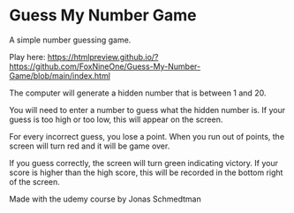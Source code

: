 # Guess My Number Game

A simple number guessing game. 

Play here: https://htmlpreview.github.io/?https://github.com/FoxNineOne/Guess-My-Number-Game/blob/main/index.html

The computer will generate a hidden number that is between 1 and 20. 

You will need to enter a number to guess what the hidden number is. 
If your guess is too high or too low, this will appear on the screen. 

For every incorrect guess, you lose a point. When you run out of points, the screen will turn red and it will be game over.

If you guess correctly, the screen will turn green indicating victory. 
If your score is higher than the high score, this will be recorded in the bottom right of the screen.

Made with the udemy course by Jonas Schmedtman
